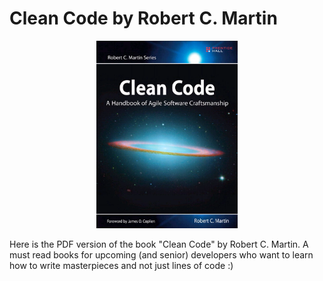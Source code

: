 # Clean Code by Robert C. Martin
<p align="center">
<img height="300" src="book_cover.png">
</p>
<p font-weight="bold">
Here is the PDF version of the book "Clean Code" by Robert C. Martin. A must read books for upcoming (and senior) developers who want to learn how to write masterpieces and not just lines of code :)
</p>
